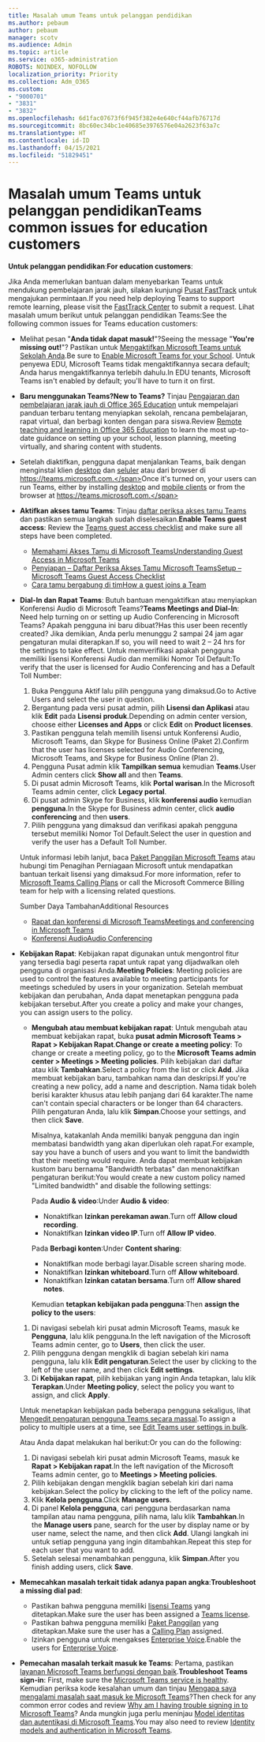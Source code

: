 ```yaml
---
title: Masalah umum Teams untuk pelanggan pendidikan
ms.author: pebaum
author: pebaum
manager: scotv
ms.audience: Admin
ms.topic: article
ms.service: o365-administration
ROBOTS: NOINDEX, NOFOLLOW
localization_priority: Priority
ms.collection: Adm_O365
ms.custom:
- "9000701"
- "3831"
- "3832"
ms.openlocfilehash: 6d1fac07673f6f945f382e4e640cf44afb76717d
ms.sourcegitcommit: 8bc60ec34bc1e40685e3976576e04a2623f63a7c
ms.translationtype: HT
ms.contentlocale: id-ID
ms.lasthandoff: 04/15/2021
ms.locfileid: "51829451"
---
```

# <a name="teams-common-issues-for-education-customers"></a><span data-ttu-id="2de5f-102">Masalah umum Teams untuk pelanggan pendidikan</span><span class="sxs-lookup"><span data-stu-id="2de5f-102">Teams common issues for education customers</span></span>

<span data-ttu-id="2de5f-103">**Untuk pelanggan pendidikan**:</span><span class="sxs-lookup"><span data-stu-id="2de5f-103">**For education customers**:</span></span>

<span data-ttu-id="2de5f-104">Jika Anda memerlukan bantuan dalam menyebarkan Teams untuk mendukung pembelajaran jarak jauh, silakan kunjungi [Pusat FastTrack](https://www.microsoft.com/fasttrack) untuk mengajukan permintaan.</span><span class="sxs-lookup"><span data-stu-id="2de5f-104">If you need help deploying Teams to support remote learning, please visit the [FastTrack Center](https://www.microsoft.com/fasttrack) to submit a request.</span></span> <span data-ttu-id="2de5f-105">Lihat masalah umum berikut untuk pelanggan pendidikan Teams:</span><span class="sxs-lookup"><span data-stu-id="2de5f-105">See the following common issues for Teams education customers:</span></span>

- <span data-ttu-id="2de5f-106">Melihat pesan "**Anda tidak dapat masuk!**"?</span><span class="sxs-lookup"><span data-stu-id="2de5f-106">Seeing the message "**You're missing out!**"?</span></span> <span data-ttu-id="2de5f-107">Pastikan untuk [Mengaktifkan Microsoft Teams untuk Sekolah Anda](https://docs.microsoft.com/microsoft-365/education/intune-edu-trial/enable-microsoft-teams).</span><span class="sxs-lookup"><span data-stu-id="2de5f-107">Be sure to [Enable Microsoft Teams for your School](https://docs.microsoft.com/microsoft-365/education/intune-edu-trial/enable-microsoft-teams).</span></span> <span data-ttu-id="2de5f-108">Untuk penyewa EDU, Microsoft Teams tidak mengaktifkannya secara default; Anda harus mengaktifkannya terlebih dahulu.</span><span class="sxs-lookup"><span data-stu-id="2de5f-108">In EDU tenants, Microsoft Teams isn't enabled by default; you'll have to turn it on first.</span></span>

- <span data-ttu-id="2de5f-109">**Baru menggunakan Teams?**</span><span class="sxs-lookup"><span data-stu-id="2de5f-109">**New to Teams?**</span></span> <span data-ttu-id="2de5f-110">Tinjau [Pengajaran dan pembelajaran jarak jauh di Office 365 Education](https://support.office.com/article/remote-teaching-and-learning-in-office-365-education-f651ccae-7b65-478b-8366-51bb884025c4) untuk mempelajari panduan terbaru tentang menyiapkan sekolah, rencana pembelajaran, rapat virtual, dan berbagi konten dengan para siswa.</span><span class="sxs-lookup"><span data-stu-id="2de5f-110">Review [Remote teaching and learning in Office 365 Education](https://support.office.com/article/remote-teaching-and-learning-in-office-365-education-f651ccae-7b65-478b-8366-51bb884025c4) to learn the most up-to-date guidance on setting up your school, lesson planning, meeting virtually, and sharing content with students.</span></span>

- <span data-ttu-id="2de5f-111">Setelah diaktifkan, pengguna dapat menjalankan Teams, baik dengan menginstal klien [desktop](https://docs.microsoft.com/MicrosoftTeams/get-clients#desktop-client) dan [seluler](https://docs.microsoft.com/MicrosoftTeams/get-clients#mobile-clients) atau dari browser di https://teams.microsoft.com.</span><span class="sxs-lookup"><span data-stu-id="2de5f-111">Once it's turned on, your users can run Teams, either by installing [desktop](https://docs.microsoft.com/MicrosoftTeams/get-clients#desktop-client) and [mobile clients](https://docs.microsoft.com/MicrosoftTeams/get-clients#mobile-clients) or from the browser at https://teams.microsoft.com.</span></span>

- <span data-ttu-id="2de5f-112">**Aktifkan akses tamu Teams**: Tinjau [daftar periksa akses tamu Teams](https://docs.microsoft.com/microsoftteams/guest-access-checklist) dan pastikan semua langkah sudah diselesaikan.</span><span class="sxs-lookup"><span data-stu-id="2de5f-112">**Enable Teams guest access**: Review the [Teams guest access checklist](https://docs.microsoft.com/microsoftteams/guest-access-checklist) and make sure all steps have been completed.</span></span>
    - [<span data-ttu-id="2de5f-113">Memahami Akses Tamu di Microsoft Teams</span><span class="sxs-lookup"><span data-stu-id="2de5f-113">Understanding Guest Access in Microsoft Teams</span></span>](https://docs.microsoft.com/microsoftteams/guest-access)
    - [<span data-ttu-id="2de5f-114">Penyiapan – Daftar Periksa Akses Tamu Microsoft Teams</span><span class="sxs-lookup"><span data-stu-id="2de5f-114">Setup – Microsoft Teams Guest Access Checklist</span></span>](https://docs.microsoft.com/microsoftteams/guest-access-checklist)
    - [<span data-ttu-id="2de5f-115">Cara tamu bergabung di tim</span><span class="sxs-lookup"><span data-stu-id="2de5f-115">How a guest joins a Team</span></span>](https://docs.microsoft.com/microsoftteams/guest-joins)

- <span data-ttu-id="2de5f-116">**Dial-In dan Rapat Teams**: Butuh bantuan mengaktifkan atau menyiapkan Konferensi Audio di Microsoft Teams?</span><span class="sxs-lookup"><span data-stu-id="2de5f-116">**Teams Meetings and Dial-In**: Need help turning on or setting up Audio Conferencing in Microsoft Teams?</span></span> <span data-ttu-id="2de5f-117">Apakah pengguna ini baru dibuat?</span><span class="sxs-lookup"><span data-stu-id="2de5f-117">Has this user been recently created?</span></span> <span data-ttu-id="2de5f-118">Jika demikian, Anda perlu menunggu 2 sampai 24 jam agar pengaturan mulai diterapkan.</span><span class="sxs-lookup"><span data-stu-id="2de5f-118">If so, you will need to wait 2 – 24 hrs for the settings to take effect.</span></span> <span data-ttu-id="2de5f-119">Untuk memverifikasi apakah pengguna memiliki lisensi Konferensi Audio dan memiliki Nomor Tol Default:</span><span class="sxs-lookup"><span data-stu-id="2de5f-119">To verify that the user is licensed for Audio Conferencing and has a Default Toll Number:</span></span>
    1. <span data-ttu-id="2de5f-120">Buka Pengguna Aktif lalu pilih pengguna yang dimaksud.</span><span class="sxs-lookup"><span data-stu-id="2de5f-120">Go to Active Users and select the user in question.</span></span>
    2. <span data-ttu-id="2de5f-121">Bergantung pada versi pusat admin, pilih **Lisensi dan Aplikasi** atau klik **Edit** pada **Lisensi produk**.</span><span class="sxs-lookup"><span data-stu-id="2de5f-121">Depending on admin center version, choose either **Licenses and Apps** or click **Edit** on **Product licenses**.</span></span>
    3. <span data-ttu-id="2de5f-122">Pastikan pengguna telah memilih lisensi untuk Konferensi Audio, Microsoft Teams, dan Skype for Business Online (Paket 2).</span><span class="sxs-lookup"><span data-stu-id="2de5f-122">Confirm that the user has licenses selected for Audio Conferencing, Microsoft Teams, and Skype for Business Online (Plan 2).</span></span>
    4. <span data-ttu-id="2de5f-123">Pengguna Pusat admin klik **Tampilkan semua** kemudian **Teams**.</span><span class="sxs-lookup"><span data-stu-id="2de5f-123">User Admin centers click **Show all** and then **Teams**.</span></span>
    5. <span data-ttu-id="2de5f-124">Di pusat admin Microsoft Teams, klik **Portal warisan**.</span><span class="sxs-lookup"><span data-stu-id="2de5f-124">In the Microsoft Teams admin center, click **Legacy portal**.</span></span>
    6. <span data-ttu-id="2de5f-125">Di pusat admin Skype for Business, klik **konferensi audio** kemudian **pengguna**.</span><span class="sxs-lookup"><span data-stu-id="2de5f-125">In the Skype for Business admin center, click **audio conferencing** and then **users**.</span></span>
    7. <span data-ttu-id="2de5f-126">Pilih pengguna yang dimaksud dan verifikasi apakah pengguna tersebut memiliki Nomor Tol Default.</span><span class="sxs-lookup"><span data-stu-id="2de5f-126">Select the user in question and verify the user has a Default Toll Number.</span></span>

    <span data-ttu-id="2de5f-127">Untuk informasi lebih lanjut, baca [Paket Panggilan Microsoft Teams](https://docs.microsoft.com/microsoftteams/calling-plans-for-office-365) atau hubungi tim Penagihan Perniagaan Microsoft untuk mendapatkan bantuan terkait lisensi yang dimaksud.</span><span class="sxs-lookup"><span data-stu-id="2de5f-127">For more information, refer to [Microsoft Teams Calling Plans](https://docs.microsoft.com/microsoftteams/calling-plans-for-office-365) or call the Microsoft Commerce Billing team for help with a licensing related questions.</span></span>

    <span data-ttu-id="2de5f-128">Sumber Daya Tambahan</span><span class="sxs-lookup"><span data-stu-id="2de5f-128">Additional Resources</span></span>

    - [<span data-ttu-id="2de5f-129">Rapat dan konferensi di Microsoft Teams</span><span class="sxs-lookup"><span data-stu-id="2de5f-129">Meetings and conferencing in Microsoft Teams</span></span>](https://docs.microsoft.com/microsoftteams/deploy-meetings-microsoft-teams-landing-page)
    - [<span data-ttu-id="2de5f-130">Konferensi Audio</span><span class="sxs-lookup"><span data-stu-id="2de5f-130">Audio Conferencing</span></span>](https://docs.microsoft.com/microsoftteams/audio-conferencing-in-office-365)

- <span data-ttu-id="2de5f-131">**Kebijakan Rapat**: Kebijakan rapat digunakan untuk mengontrol fitur yang tersedia bagi peserta rapat untuk rapat yang dijadwalkan oleh pengguna di organisasi Anda.</span><span class="sxs-lookup"><span data-stu-id="2de5f-131">**Meeting Policies**: Meeting policies are used to control the features available to meeting participants for meetings scheduled by users in your organization.</span></span> <span data-ttu-id="2de5f-132">Setelah membuat kebijakan dan perubahan, Anda dapat menetapkan pengguna pada kebijakan tersebut.</span><span class="sxs-lookup"><span data-stu-id="2de5f-132">After you create a policy and make your changes, you can assign users to the policy.</span></span>

    - <span data-ttu-id="2de5f-133">**Mengubah atau membuat kebijakan rapat**: Untuk mengubah atau membuat kebijakan rapat, buka **pusat admin Microsoft Teams > Rapat > Kebijakan Rapat**.</span><span class="sxs-lookup"><span data-stu-id="2de5f-133">**Change or create a meeting policy**: To change or create a meeting policy, go to the **Microsoft Teams admin center > Meetings > Meeting policies**.</span></span> <span data-ttu-id="2de5f-134">Pilih kebijakan dari daftar atau klik **Tambahkan**.</span><span class="sxs-lookup"><span data-stu-id="2de5f-134">Select a policy from the list or click **Add**.</span></span> <span data-ttu-id="2de5f-135">Jika membuat kebijakan baru, tambahkan nama dan deskripsi.</span><span class="sxs-lookup"><span data-stu-id="2de5f-135">If you're creating a new policy, add a name and description.</span></span> <span data-ttu-id="2de5f-136">Nama tidak boleh berisi karakter khusus atau lebih panjang dari 64 karakter.</span><span class="sxs-lookup"><span data-stu-id="2de5f-136">The name can't contain special characters or be longer than 64 characters.</span></span> <span data-ttu-id="2de5f-137">Pilih pengaturan Anda, lalu klik **Simpan**.</span><span class="sxs-lookup"><span data-stu-id="2de5f-137">Choose your settings, and then click **Save**.</span></span> 
    
        <span data-ttu-id="2de5f-138">Misalnya, katakanlah Anda memiliki banyak pengguna dan ingin membatasi bandwidth yang akan diperlukan oleh rapat.</span><span class="sxs-lookup"><span data-stu-id="2de5f-138">For example, say you have a bunch of users and you want to limit the bandwidth that their meeting would require.</span></span> <span data-ttu-id="2de5f-139">Anda dapat membuat kebijakan kustom baru bernama "Bandwidth terbatas" dan menonaktifkan pengaturan berikut:</span><span class="sxs-lookup"><span data-stu-id="2de5f-139">You would create a new custom policy named "Limited bandwidth" and disable the following settings:</span></span>

        <span data-ttu-id="2de5f-140">Pada **Audio & video**:</span><span class="sxs-lookup"><span data-stu-id="2de5f-140">Under **Audio & video**:</span></span>
        - <span data-ttu-id="2de5f-141">Nonaktifkan **Izinkan perekaman awan**.</span><span class="sxs-lookup"><span data-stu-id="2de5f-141">Turn off **Allow cloud recording**.</span></span>
        - <span data-ttu-id="2de5f-142">Nonaktifkan **Izinkan video IP**.</span><span class="sxs-lookup"><span data-stu-id="2de5f-142">Turn off **Allow IP video**.</span></span>

        <span data-ttu-id="2de5f-143">Pada **Berbagi konten**:</span><span class="sxs-lookup"><span data-stu-id="2de5f-143">Under **Content sharing**:</span></span>

        - <span data-ttu-id="2de5f-144">Nonaktifkan mode berbagi layar.</span><span class="sxs-lookup"><span data-stu-id="2de5f-144">Disable screen sharing mode.</span></span>
        - <span data-ttu-id="2de5f-145">Nonaktifkan **Izinkan whiteboard**.</span><span class="sxs-lookup"><span data-stu-id="2de5f-145">Turn off **Allow whiteboard**.</span></span>
        - <span data-ttu-id="2de5f-146">Nonaktifkan **Izinkan catatan bersama**.</span><span class="sxs-lookup"><span data-stu-id="2de5f-146">Turn off **Allow shared notes**.</span></span>

        <span data-ttu-id="2de5f-147">Kemudian **tetapkan kebijakan pada pengguna**:</span><span class="sxs-lookup"><span data-stu-id="2de5f-147">Then **assign the policy to the users**:</span></span>

    1. <span data-ttu-id="2de5f-148">Di navigasi sebelah kiri pusat admin Microsoft Teams, masuk ke **Pengguna**, lalu klik pengguna.</span><span class="sxs-lookup"><span data-stu-id="2de5f-148">In the left navigation of the Microsoft Teams admin center, go to **Users**, then click the user.</span></span>
    2. <span data-ttu-id="2de5f-149">Pilih pengguna dengan mengklik di bagian sebelah kiri nama pengguna, lalu klik **Edit pengaturan**.</span><span class="sxs-lookup"><span data-stu-id="2de5f-149">Select the user by clicking to the left of the user name, and then click **Edit settings**.</span></span>
    3. <span data-ttu-id="2de5f-150">Di **Kebijakan rapat**, pilih kebijakan yang ingin Anda tetapkan, lalu klik **Terapkan**.</span><span class="sxs-lookup"><span data-stu-id="2de5f-150">Under **Meeting policy**, select the policy you want to assign, and click **Apply**.</span></span>

    <span data-ttu-id="2de5f-151">Untuk menetapkan kebijakan pada beberapa pengguna sekaligus, lihat [Mengedit pengaturan pengguna Teams secara massal](https://docs.microsoft.com/microsoftteams/edit-user-settings-in-bulk).</span><span class="sxs-lookup"><span data-stu-id="2de5f-151">To assign a policy to multiple users at a time, see [Edit Teams user settings in bulk](https://docs.microsoft.com/microsoftteams/edit-user-settings-in-bulk).</span></span>

    <span data-ttu-id="2de5f-152">Atau Anda dapat melakukan hal berikut:</span><span class="sxs-lookup"><span data-stu-id="2de5f-152">Or you can do the following:</span></span>
    1. <span data-ttu-id="2de5f-153">Di navigasi sebelah kiri pusat admin Microsoft Teams, masuk ke **Rapat > Kebijakan rapat**.</span><span class="sxs-lookup"><span data-stu-id="2de5f-153">In the left navigation of the Microsoft Teams admin center, go to **Meetings > Meeting policies**.</span></span>
    2. <span data-ttu-id="2de5f-154">Pilih kebijakan dengan mengklik bagian sebelah kiri dari nama kebijakan.</span><span class="sxs-lookup"><span data-stu-id="2de5f-154">Select the policy by clicking to the left of the policy name.</span></span>
    3. <span data-ttu-id="2de5f-155">Klik **Kelola pengguna**.</span><span class="sxs-lookup"><span data-stu-id="2de5f-155">Click **Manage users**.</span></span>
    4. <span data-ttu-id="2de5f-156">Di panel **Kelola pengguna**, cari pengguna berdasarkan nama tampilan atau nama pengguna, pilih nama, lalu klik **Tambahkan**.</span><span class="sxs-lookup"><span data-stu-id="2de5f-156">In the **Manage users** pane, search for the user by display name or by user name, select the name, and then click **Add**.</span></span> <span data-ttu-id="2de5f-157">Ulangi langkah ini untuk setiap pengguna yang ingin ditambahkan.</span><span class="sxs-lookup"><span data-stu-id="2de5f-157">Repeat this step for each user that you want to add.</span></span>
    5. <span data-ttu-id="2de5f-158">Setelah selesai menambahkan pengguna, klik **Simpan**.</span><span class="sxs-lookup"><span data-stu-id="2de5f-158">After you finish adding users, click **Save**.</span></span>

- <span data-ttu-id="2de5f-159">**Memecahkan masalah terkait tidak adanya papan angka**:</span><span class="sxs-lookup"><span data-stu-id="2de5f-159">**Troubleshoot a missing dial pad**:</span></span>
    - <span data-ttu-id="2de5f-160">Pastikan bahwa pengguna memiliki [lisensi Teams](https://docs.microsoft.com/MicrosoftTeams/assign-teams-licenses) yang ditetapkan.</span><span class="sxs-lookup"><span data-stu-id="2de5f-160">Make sure the user has been assigned a [Teams license](https://docs.microsoft.com/MicrosoftTeams/assign-teams-licenses).</span></span>
    - <span data-ttu-id="2de5f-161">Pastikan bahwa pengguna memiliki [Paket Panggilan](https://docs.microsoft.com/MicrosoftTeams/calling-plan-landing-page) yang ditetapkan.</span><span class="sxs-lookup"><span data-stu-id="2de5f-161">Make sure the user has a [Calling Plan](https://docs.microsoft.com/MicrosoftTeams/calling-plan-landing-page) assigned.</span></span>
    - <span data-ttu-id="2de5f-162">Izinkan pengguna untuk mengakses [Enterprise Voice](https://docs.microsoft.com/skypeforbusiness/skype-for-business-hybrid-solutions/plan-your-phone-system-cloud-pbx-solution/enable-users-for-enterprise-voice-online-and-phone-system-voicemail#to-enable-your-users-for-phone-system-in-office-365-voice-and-voicemail).</span><span class="sxs-lookup"><span data-stu-id="2de5f-162">Enable the users for [Enterprise Voice](https://docs.microsoft.com/skypeforbusiness/skype-for-business-hybrid-solutions/plan-your-phone-system-cloud-pbx-solution/enable-users-for-enterprise-voice-online-and-phone-system-voicemail#to-enable-your-users-for-phone-system-in-office-365-voice-and-voicemail).</span></span>

- <span data-ttu-id="2de5f-163">**Pemecahan masalah terkait masuk ke Teams**: Pertama, pastikan [layanan Microsoft Teams berfungsi dengan baik](https://admin.microsoft.com/Adminportal/Home?source=applauncher#/servicehealth).</span><span class="sxs-lookup"><span data-stu-id="2de5f-163">**Troubleshoot Teams sign-in**: First, make sure the [Microsoft Teams service is healthy](https://admin.microsoft.com/Adminportal/Home?source=applauncher#/servicehealth).</span></span> <span data-ttu-id="2de5f-164">Kemudian periksa kode kesalahan umum dan tinjau [Mengapa saya mengalami masalah saat masuk ke Microsoft Teams](https://support.office.com/article/a02f683b-61a3-4008-9447-ee60c5593b0f)?</span><span class="sxs-lookup"><span data-stu-id="2de5f-164">Then check for any common error codes and review [Why am I having trouble signing in to Microsoft Teams](https://support.office.com/article/a02f683b-61a3-4008-9447-ee60c5593b0f)?</span></span> <span data-ttu-id="2de5f-165">Anda mungkin juga perlu meninjau [Model identitas dan autentikasi di Microsoft Teams](https://docs.microsoft.com/MicrosoftTeams/identify-models-authentication).</span><span class="sxs-lookup"><span data-stu-id="2de5f-165">You may also need to review [Identity models and authentication in Microsoft Teams](https://docs.microsoft.com/MicrosoftTeams/identify-models-authentication).</span></span>
